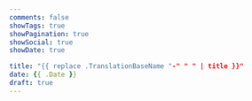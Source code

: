 ```yaml
---
comments: false
showTags: true
showPagination: true
showSocial: true
showDate: true

title: "{{ replace .TranslationBaseName "-" " " | title }}"
date: {{ .Date }}
draft: true
---
```


